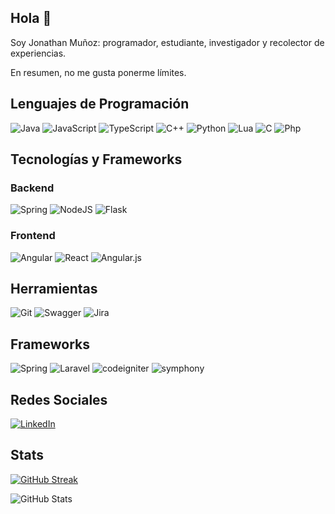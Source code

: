 ## Hola 👋
Soy Jonathan Muñoz: programador, estudiante, investigador y recolector de experiencias.

En resumen, no me gusta ponerme límites.

## Lenguajes de Programación

![Java](https://img.shields.io/badge/java-%23ED8B00.svg?style=for-the-badge&logo=java&logoColor=white)
![JavaScript](https://img.shields.io/badge/javascript-%23323330.svg?style=for-the-badge&logo=javascript&logoColor=%23F7DF1E)
![TypeScript](https://img.shields.io/badge/typescript-%23007ACC.svg?style=for-the-badge&logo=typescript&logoColor=white)
![C++](https://img.shields.io/badge/c++-%2300599C.svg?style=for-the-badge&logo=c%2B%2B&logoColor=white)
![Python](https://img.shields.io/badge/python-3670A0?style=for-the-badge&logo=python&logoColor=ffdd54)
![Lua](https://img.shields.io/badge/LUA-%23323330.svg?style=for-the-badge&logo=LUA&logoColor=%23F7DF1E)
![C](https://img.shields.io/badge/C-%2300599C.svg?style=for-the-badge&logo=C&logoColor=white)
![Php](https://img.shields.io/badge/php-%23.svg?style=for-the-badge&logo=php&logoColor=white)

## Tecnologías y Frameworks
### Backend
![Spring](https://img.shields.io/badge/spring-%236DB33F.svg?style=for-the-badge&logo=spring&logoColor=white)
![NodeJS](https://img.shields.io/badge/node.js-6DA55F?style=for-the-badge&logo=node.js&logoColor=white)
![Flask](https://img.shields.io/badge/flask-%23000.svg?style=for-the-badge&logo=flask&logoColor=white)

### Frontend
![Angular](https://img.shields.io/badge/angular-%23DD0031.svg?style=for-the-badge&logo=angular&logoColor=white)
![React](https://img.shields.io/badge/react-%2320232a.svg?style=for-the-badge&logo=react&logoColor=%2361DAFB)
![Angular.js](https://img.shields.io/badge/angular.js-%23E23237.svg?style=for-the-badge&logo=angularjs&logoColor=white)

## Herramientas
![Git](https://img.shields.io/badge/git-%23F05033.svg?style=for-the-badge&logo=git&logoColor=white)
![Swagger](https://img.shields.io/badge/-Swagger-%23Clojure?style=for-the-badge&logo=swagger&logoColor=white)
![Jira](https://img.shields.io/badge/jira-%230A0FFF.svg?style=for-the-badge&logo=jira&logoColor=white)

## Frameworks
![Spring](https://img.shields.io/badge/spring-%230A0FFF.svg?style=for-the-badge&logo=spring&logoColor=white)
![Laravel](https://img.shields.io/badge/laravel-%26.svg?style=for-the-badge&logo=laravel&logoColor=white)
![codeigniter](https://img.shields.io/badge/codeigniter-%2320232a.svg?style=for-the-badge&logo=codeigniter&logoColor=white)
![symphony](https://img.shields.io/badge/symphony-%23E23237.svg?style=for-the-badge&logo=symphony&logoColor=white)

## Redes Sociales
[![LinkedIn](https://img.shields.io/badge/linkedin-%230077B5.svg?style=for-the-badge&logo=linkedin&logoColor=white)](https://www.linkedin.com/in/jonathan-mu%C3%B1oz-morales-b8aba4254)

## Stats

[![GitHub Streak](https://streak-stats.demolab.com?user=jonathanMM97&theme=aura&mode=weekly)](https://git.io/streak-stats)

![GitHub Stats](https://github-readme-stats.vercel.app/api?username=jonathanMM97&show_icons=true&theme=radical)

